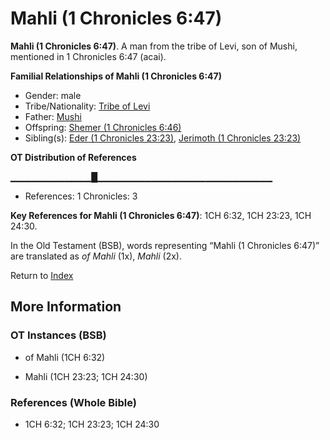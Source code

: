 # Mahli (1 Chronicles 6:47)
**Mahli (1 Chronicles 6:47)**. 
A man from the tribe of Levi, son of Mushi, mentioned in 1 Chronicles 6:47 (acai). 




**Familial Relationships of Mahli (1 Chronicles 6:47)**


* Gender: male
* Tribe/Nationality: [Tribe of Levi](../../../groups/md/acai/Levi.md)
* Father: [Mushi](Mushi.md)
* Offspring: [Shemer (1 Chronicles 6:46)](Shemer.2.md)
* Sibling(s): [Eder (1 Chronicles 23:23)](Eder.2.md), [Jerimoth (1 Chronicles 23:23)](Jerimoth.3.md)


**OT Distribution of References**

▁▁▁▁▁▁▁▁▁▁▁▁█▁▁▁▁▁▁▁▁▁▁▁▁▁▁▁▁▁▁▁▁▁▁▁▁▁▁
* References: 1 Chronicles: 3



**Key References for Mahli (1 Chronicles 6:47)**: 
1CH 6:32, 1CH 23:23, 1CH 24:30. 


In the Old Testament (BSB), words representing “Mahli (1 Chronicles 6:47)” are translated as 
*of Mahli* (1x), *Mahli* (2x). 




Return to [Index](00-Index.md)

## More Information

### OT Instances (BSB)

* of Mahli (1CH 6:32)

* Mahli (1CH 23:23; 1CH 24:30)



### References (Whole Bible)

* 1CH 6:32; 1CH 23:23; 1CH 24:30



